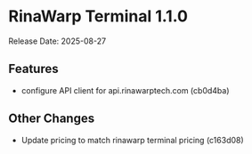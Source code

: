 # RinaWarp Terminal 1.1.0

Release Date: 2025-08-27


## Features

- configure API client for api.rinawarptech.com (cb0d4ba)

## Other Changes

- Update pricing to match rinawarp terminal pricing (c163d08)